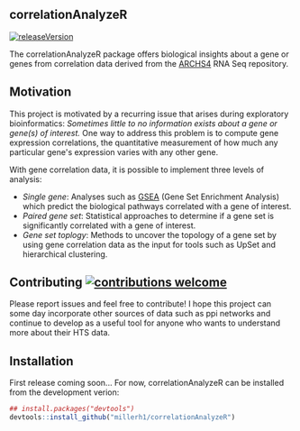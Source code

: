 ## correlationAnalyzeR
[![releaseVersion](https://img.shields.io/badge/Development%20Version-0.9.0-orange.svg)](https://github.com/millerh1/correlationAnalyzeR)

The correlationAnalyzeR package offers biological insights about a gene or genes from correlation data derived from the [ARCHS4](https://amp.pharm.mssm.edu/archs4/index.html) RNA Seq repository.

## Motivation
This project is motivated by a recurring issue that arises during exploratory bioinformatics: *Sometimes little to no information exists about a gene or gene(s) of interest.* 
One way to address this problem is to compute gene expression correlations, the quantitative measurement of how much any particular gene's expression varies with any other gene.

With gene correlation data, it is possible to implement three levels of analysis:
- *Single gene*: Analyses such as [GSEA](http://software.broadinstitute.org/gsea/index.jsp) (Gene Set Enrichment Analysis) which predict
the biological pathways correlated with a gene of interest.
- *Paired gene set*: Statistical approaches to determine if a gene set is significantly correlated with a gene of interest.
- *Gene set toplogy*: Methods to uncover the topology of a gene set by using gene correlation data as the input for tools such as UpSet 
and hierarchical clustering. 

## Contributing [![contributions welcome](https://img.shields.io/badge/contributions-welcome-brightgreen.svg?style=flat)](https://github.com/millerh1/correlationAnalyzeR/issues)
Please report issues and feel free to contribute! I hope this project can some day incorporate other sources of data such as ppi networks
and continue to develop as a useful tool for anyone who wants to understand more about their HTS data.

## Installation

First release coming soon... For now, correlationAnalyzeR can be installed from the development verion:

``` r
## install.packages("devtools")
devtools::install_github("millerh1/correlationAnalyzeR")
```


